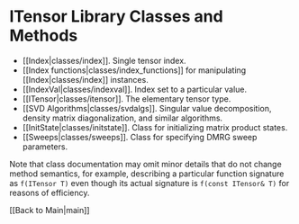 # ITensor Library Classes and Methods #

* [[Index|classes/index]]. Single tensor index.
* [[Index functions|classes/index_functions]] for manipulating [[Index|classes/index]] instances.
* [[IndexVal|classes/indexval]]. Index set to a particular value.
* [[ITensor|classes/itensor]]. The elementary tensor type.
* [[SVD Algorithms|classes/svdalgs]]. Singular value decomposition, density matrix diagonalization, and similar algorithms.
* [[InitState|classes/initstate]]. Class for initializing matrix product states.
* [[Sweeps|classes/sweeps]]. Class for specifying DMRG sweep parameters.

Note that class documentation may omit minor details that do not change method semantics, 
for example, describing a particular function signature as `f(ITensor T)` even though
its actual signature is `f(const ITensor& T)` for reasons of efficiency.


[[Back to Main|main]]
